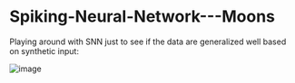 # Spiking-Neural-Network---Moons


Playing around with SNN just to see if the data are generalized well based on synthetic input: 

![image](https://github.com/Reyzenello/Spiking-Neural-Network---Moons/assets/43668563/13eecd1e-3b43-401e-a8ff-dd136ef4a85c)
